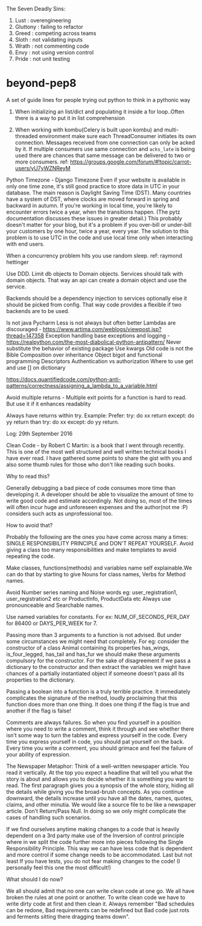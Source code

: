 
The Seven Deadly Sins:
1. Lust : overengineering
2. Gluttony : failing to refactor
3. Greed : competing across teams
4. Sloth : not validating inputs
5. Wrath : not commenting code
6. Envy : not using version control
7. Pride : not unit testing

# beyond-pep8
A set of guide lines for people trying out python to think in a pythonic way


1. When initializing an list/dict and populating it inside a for loop..Often there is a way to put it in list comprehension

2. When working with kombu(Celery is built upon kombu) and multi-threaded environment make sure each ThreadConsumer initiates its own connection. Messages received from one connection can only be acked by it. If multiple consumers use same connection and `acks_late` is being used there are chances that same message can be delivered to two or more consumers.
 ref: https://groups.google.com/forum/#!topic/carrot-users/yU7yWZNReyM
 
 

Python Timezone - Django Timezone
Even if your website is available in only one time zone, it's still good practice to store data in UTC in your database. The main reason is Daylight Saving Time (DST). Many countries have a system of DST, where clocks are moved forward in spring and backward in autumn. If you're working in local time, you're likely to encounter errors twice a year, when the transitions happen. (The pytz documentation discusses these issues in greater detail.) This probably doesn't matter for your blog, but it's a problem if you over-bill or under-bill your customers by one hour, twice a year, every year. The solution to this problem is to use UTC in the code and use local time only when interacting with end users.


When a concurrency problem hits you use random sleep. ref: raymond hettinger

Use DDD. Limit db objects to Domain objects. Services should talk with domain objects. That way an api can create a domain object and use the service.

Backends should be a dependency injection to services optionally else it should be picked from config. That way code provides a flexible if two backends are to be used.


Is not java
Pycharm
Less is not always but often better
Lambdas are discouraged - https://www.artima.com/weblogs/viewpost.jsp?thread=147358
Exception handling base exceptions and logging - https://realpython.com/the-most-diabolical-python-antipattern/
Never substitute the behavior of existing package
Use kwargs
Old code is not the Bible
Composition over inheritance
Object bigot and functional programming
Descriptors
Authentication vs authorization
Where to use get and use [] on dictionary 

https://docs.quantifiedcode.com/python-anti-patterns/correctness/assigning_a_lambda_to_a_variable.html

Avoid multiple returns - Multiple exit points for a function is hard to read. But use it if it enhances readablity

Always have returns within try.
Example:
Prefer: try: do xx return except: do yy return than try: do xx except: do yy return.


Log: 29th September 2016

Clean Code - by Robert C Martin:
 is a book that I went through recently. This is one of the most well structured and well written technical books I have ever read. I have gathered some points to share the gist with you and also some thumb rules for those who don't like reading such books.

​​Why to read this?

Generally debugging a bad piece of code consumes more time than developing it. A developer should be able to visualize the amount of time to write good code and estimate accordingly. Not doing so, most of the times will often incur huge and unforeseen expenses and the author(not me :P) considers such acts as unprofessional too.

​​How to avoid that?

Probably the following are the ones you have come across many a times: SINGLE RESPONSIBILITY PRINCIPLE and DON'T REPEAT YOURSELF. Avoid giving ​a ​class too many responsibilities and make templates to avoid repeating the code.

Make classes, functions(methods) and variables name self explainable.​ We can do that by starting to give Nouns for class names, Verbs for Method names.​

Avoid Number series naming and Noise words eg: user_registration1, user_registration2 etc or ProductInfo, ProductData etc​​
Always use pronounceable and Searchable names​.​

Use named variables for constants. For ex: NUM_OF_SECONDS_PER_DAY for 86400 or DAYS_PER_WEEK for 7.

Passing more than 3 arguments to a function is not advised. But under some circumstances we might need that completely. For eg: consider the constructor of a class Animal containing its properties has_wings, is_four_legged, has_tail and has_fur we should make these arguments compulsory for the constructor. For the sake of disagreement if we pass a dictionary to the constructor and then extract the variables we might have chances of a partially instantiated object if someone doesn't pass all its properties to the dictionary.

Passing a boolean into a function is a truly terrible practice. It immediately complicates the signature of the method, loudly proclaiming that this function does more than one thing. It does one thing if the flag is true and another if the flag is false!

Comments are always failures. So when you find yourself in a position where you need to write a comment, think it through and see whether there isn’t some way to turn the tables and express yourself in the code. Every time you express yourself in code, you should pat yourself on the back. Every time you write a comment, you should grimace and feel the failure of your ability of expression.

The Newspaper Metaphor: Think of a well-written newspaper article. You read it vertically. At the top you expect a headline that will tell you what the story is about and allows you to decide whether it is something you want to read. The first paragraph gives you a synopsis of the whole story, hiding all the details while giving you the broad-brush concepts. As you continue downward, the details increase until you have all the dates, names, quotes, claims, and other minutia. We would like a source file to be like a newspaper article.
Don’t Return/Pass Null. In doing so we only might complicate the cases of handling such scenarios.

If we find ourselves anytime making changes to a code that is heavily dependent on a 3rd party make use of the Inversion of control principle where in we split the code further more into pieces following the Single Responsibility Principle. This way we can have less code that is dependent and more control if some change needs to be accommodated.
Last but not least If you have tests, you do not fear making changes to the code! (I personally feel this one the most difficult!)

​​What should I do now?

We all should admit that no one can write clean code​ at one go​. We all have broken the rules at one point or another. To write clean code we have to write dirty code at first and then clean it. ​Always remember "​​Bad schedules can be redone, Bad requirements can be redefined but Bad code just rots and ferments sitting there dragging teams down".


